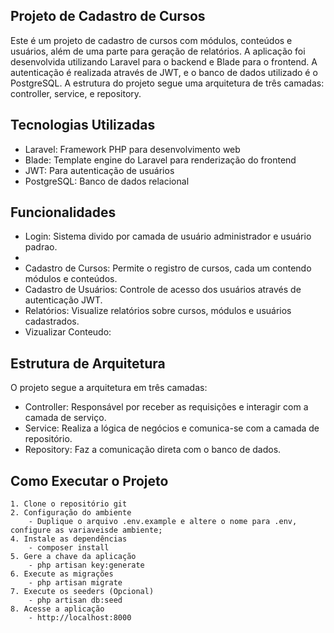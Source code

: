 ## Projeto de Cadastro de Cursos

Este é um projeto de cadastro de cursos com módulos, conteúdos e usuários, além de uma parte para geração de relatórios. A aplicação foi desenvolvida utilizando Laravel para o backend e Blade para o frontend. A autenticação é realizada através de JWT, e o banco de dados utilizado é o PostgreSQL. A estrutura do projeto segue uma arquitetura de três camadas: controller, service, e repository.

## Tecnologias Utilizadas
 - Laravel: Framework PHP para desenvolvimento web
 - Blade: Template engine do Laravel para renderização do frontend
 - JWT: Para autenticação de usuários
 - PostgreSQL: Banco de dados relacional

## Funcionalidades
 - Login: Sistema divido por camada de usuário administrador e usuário padrao.
 - 
 - Cadastro de Cursos: Permite o registro de cursos, cada um contendo módulos e conteúdos.
 - Cadastro de Usuários: Controle de acesso dos usuários através de autenticação JWT.
 - Relatórios: Visualize relatórios sobre cursos, módulos e usuários cadastrados.
 - Vizualizar Conteudo: 

## Estrutura de Arquitetura
O projeto segue a arquitetura em três camadas:

 - Controller: Responsável por receber as requisições e interagir com a camada de serviço.
 - Service: Realiza a lógica de negócios e comunica-se com a camada de repositório.
 - Repository: Faz a comunicação direta com o banco de dados.

## Como Executar o Projeto
    1. Clone o repositório git
    2. Configuração do ambiente
        - Duplique o arquivo .env.example e altere o nome para .env, configure as variaveisde ambiente;
    4. Instale as dependências
        - composer install
    5. Gere a chave da aplicação
        - php artisan key:generate
    6. Execute as migrações
        - php artisan migrate
    7. Execute os seeders (Opcional) 
        - php artisan db:seed
    8. Acesse a aplicação
        - http://localhost:8000


